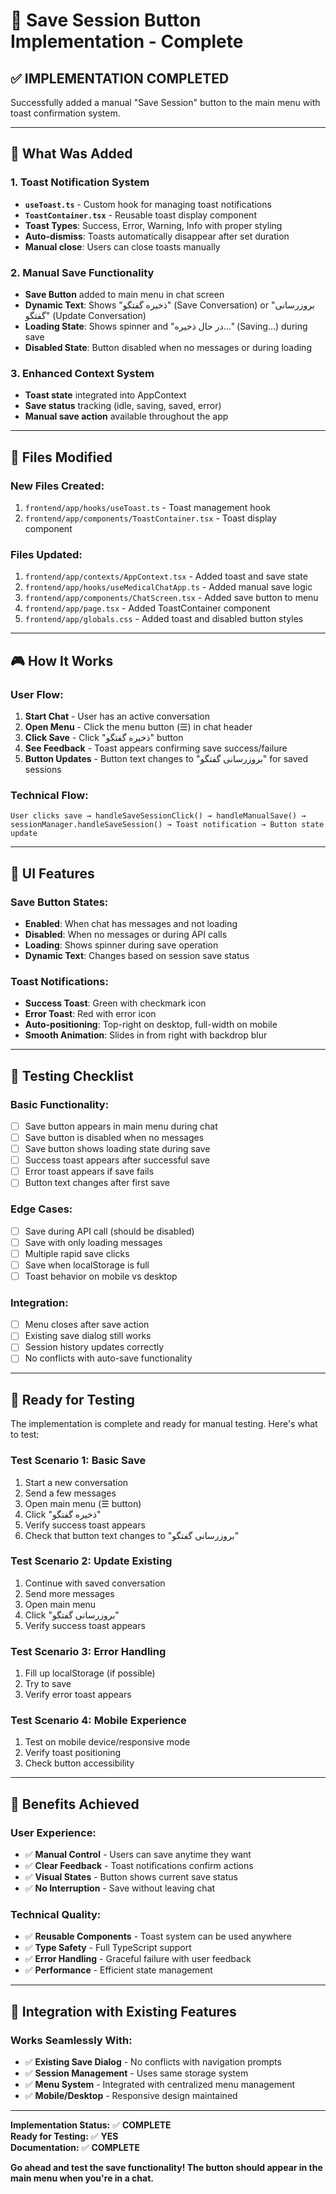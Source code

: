 # 💾 **Save Session Button Implementation - Complete**

## ✅ **IMPLEMENTATION COMPLETED**

Successfully added a manual "Save Session" button to the main menu with toast confirmation system.

---

## 🎯 **What Was Added**

### **1. Toast Notification System**
- **`useToast.ts`** - Custom hook for managing toast notifications
- **`ToastContainer.tsx`** - Reusable toast display component
- **Toast Types**: Success, Error, Warning, Info with proper styling
- **Auto-dismiss**: Toasts automatically disappear after set duration
- **Manual close**: Users can close toasts manually

### **2. Manual Save Functionality**
- **Save Button** added to main menu in chat screen
- **Dynamic Text**: Shows "ذخیره گفتگو" (Save Conversation) or "بروزرسانی گفتگو" (Update Conversation)
- **Loading State**: Shows spinner and "در حال ذخیره..." (Saving...) during save
- **Disabled State**: Button disabled when no messages or during loading

### **3. Enhanced Context System**
- **Toast state** integrated into AppContext
- **Save status** tracking (idle, saving, saved, error)
- **Manual save action** available throughout the app

---

## 🔧 **Files Modified**

### **New Files Created:**
1. `frontend/app/hooks/useToast.ts` - Toast management hook
2. `frontend/app/components/ToastContainer.tsx` - Toast display component

### **Files Updated:**
1. `frontend/app/contexts/AppContext.tsx` - Added toast and save state
2. `frontend/app/hooks/useMedicalChatApp.ts` - Added manual save logic
3. `frontend/app/components/ChatScreen.tsx` - Added save button to menu
4. `frontend/app/page.tsx` - Added ToastContainer component
5. `frontend/app/globals.css` - Added toast and disabled button styles

---

## 🎮 **How It Works**

### **User Flow:**
1. **Start Chat** - User has an active conversation
2. **Open Menu** - Click the menu button (☰) in chat header
3. **Click Save** - Click "ذخیره گفتگو" button
4. **See Feedback** - Toast appears confirming save success/failure
5. **Button Updates** - Button text changes to "بروزرسانی گفتگو" for saved sessions

### **Technical Flow:**
```
User clicks save → handleSaveSessionClick() → handleManualSave() → 
sessionManager.handleSaveSession() → Toast notification → Button state update
```

---

## 🎨 **UI Features**

### **Save Button States:**
- **Enabled**: When chat has messages and not loading
- **Disabled**: When no messages or during API calls
- **Loading**: Shows spinner during save operation
- **Dynamic Text**: Changes based on session save status

### **Toast Notifications:**
- **Success Toast**: Green with checkmark icon
- **Error Toast**: Red with error icon
- **Auto-positioning**: Top-right on desktop, full-width on mobile
- **Smooth Animation**: Slides in from right with backdrop blur

---

## 🧪 **Testing Checklist**

### **Basic Functionality:**
- [ ] Save button appears in main menu during chat
- [ ] Save button is disabled when no messages
- [ ] Save button shows loading state during save
- [ ] Success toast appears after successful save
- [ ] Error toast appears if save fails
- [ ] Button text changes after first save

### **Edge Cases:**
- [ ] Save during API call (should be disabled)
- [ ] Save with only loading messages
- [ ] Multiple rapid save clicks
- [ ] Save when localStorage is full
- [ ] Toast behavior on mobile vs desktop

### **Integration:**
- [ ] Menu closes after save action
- [ ] Existing save dialog still works
- [ ] Session history updates correctly
- [ ] No conflicts with auto-save functionality

---

## 🚀 **Ready for Testing**

The implementation is complete and ready for manual testing. Here's what to test:

### **Test Scenario 1: Basic Save**
1. Start a new conversation
2. Send a few messages
3. Open main menu (☰ button)
4. Click "ذخیره گفتگو"
5. Verify success toast appears
6. Check that button text changes to "بروزرسانی گفتگو"

### **Test Scenario 2: Update Existing**
1. Continue with saved conversation
2. Send more messages
3. Open main menu
4. Click "بروزرسانی گفتگو"
5. Verify success toast appears

### **Test Scenario 3: Error Handling**
1. Fill up localStorage (if possible)
2. Try to save
3. Verify error toast appears

### **Test Scenario 4: Mobile Experience**
1. Test on mobile device/responsive mode
2. Verify toast positioning
3. Check button accessibility

---

## 🎉 **Benefits Achieved**

### **User Experience:**
- ✅ **Manual Control** - Users can save anytime they want
- ✅ **Clear Feedback** - Toast notifications confirm actions
- ✅ **Visual States** - Button shows current save status
- ✅ **No Interruption** - Save without leaving chat

### **Technical Quality:**
- ✅ **Reusable Components** - Toast system can be used anywhere
- ✅ **Type Safety** - Full TypeScript support
- ✅ **Error Handling** - Graceful failure with user feedback
- ✅ **Performance** - Efficient state management

---

## 🔄 **Integration with Existing Features**

### **Works Seamlessly With:**
- ✅ **Existing Save Dialog** - No conflicts with navigation prompts
- ✅ **Session Management** - Uses same storage system
- ✅ **Menu System** - Integrated with centralized menu management
- ✅ **Mobile/Desktop** - Responsive design maintained

---

**Implementation Status:** ✅ **COMPLETE**  
**Ready for Testing:** ✅ **YES**  
**Documentation:** ✅ **COMPLETE**

**Go ahead and test the save functionality! The button should appear in the main menu when you're in a chat.**